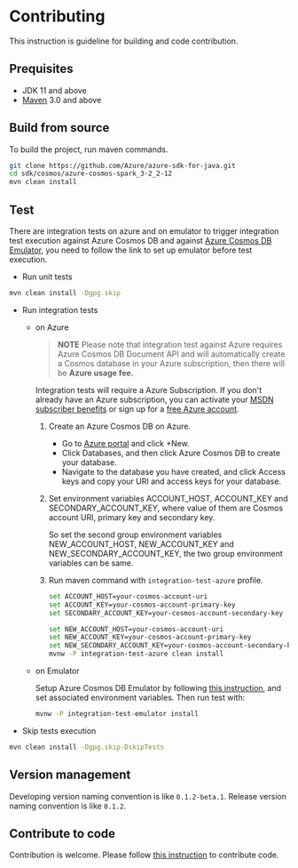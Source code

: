 # Contributing
This instruction is guideline for building and code contribution.

## Prequisites
- JDK 11 and above
- [Maven](https://maven.apache.org/) 3.0 and above

## Build from source
To build the project, run maven commands.

```bash
git clone https://github.com/Azure/azure-sdk-for-java.git 
cd sdk/cosmos/azure-cosmos-spark_3-2_2-12
mvn clean install
```

## Test
There are integration tests on azure and on emulator to trigger integration test execution
against Azure Cosmos DB and against 
[Azure Cosmos DB Emulator](https://docs.microsoft.com/azure/cosmos-db/local-emulator), you need to 
follow the link to set up emulator before test execution.

- Run unit tests
```bash
mvn clean install -Dgpg.skip
```

- Run integration tests
   - on Azure 
     >**NOTE** Please note that integration test against Azure requires Azure Cosmos DB Document 
     >API and will automatically create a Cosmos database in your Azure subscription, then there 
     >will be **Azure usage fee.**
 
     Integration tests will require a Azure Subscription. If you don't already have an Azure 
     subscription, you can activate your
      [MSDN subscriber benefits](https://azure.microsoft.com/pricing/member-offers/msdn-benefits-details/) 
      or sign up for a [free Azure account](https://azure.microsoft.com/free/). 
  
     1. Create an Azure Cosmos DB on Azure.
        - Go to [Azure portal](https://portal.azure.com/) and click +New.
        - Click Databases, and then click Azure Cosmos DB to create your database. 
        - Navigate to the database you have created, and click Access keys and copy your 
        URI and access keys for your database.
  
     2. Set environment variables ACCOUNT_HOST, ACCOUNT_KEY and SECONDARY_ACCOUNT_KEY, where value 
     of them are Cosmos account URI, primary key and secondary key. 
     
        So set the 
        second group environment variables NEW_ACCOUNT_HOST, NEW_ACCOUNT_KEY and 
        NEW_SECONDARY_ACCOUNT_KEY, the two group environment variables can be same.
     3. Run maven command with `integration-test-azure` profile. 
  
        ```bash
        set ACCOUNT_HOST=your-cosmos-account-uri
        set ACCOUNT_KEY=your-cosmos-account-primary-key
        set SECONDARY_ACCOUNT_KEY=your-cosmos-account-secondary-key
        
        set NEW_ACCOUNT_HOST=your-cosmos-account-uri
        set NEW_ACCOUNT_KEY=your-cosmos-account-primary-key
        set NEW_SECONDARY_ACCOUNT_KEY=your-cosmos-account-secondary-key
        mvnw -P integration-test-azure clean install
        ```
        
   - on Emulator
   
     Setup Azure Cosmos DB Emulator by following 
     [this instruction](https://docs.microsoft.com/azure/cosmos-db/local-emulator), and set 
     associated environment variables. Then run test with:
     ```bash
     mvnw -P integration-test-emulator install
     ```


- Skip tests execution
```bash
mvn clean install -Dgpg.skip-DskipTests
```

## Version management
Developing version naming convention is like `0.1.2-beta.1`. Release version naming convention is like `0.1.2`. 

## Contribute to code
Contribution is welcome. Please follow 
[this instruction](https://github.com/Azure/azure-sdk-for-java/blob/main/CONTRIBUTING.md) to contribute code.

